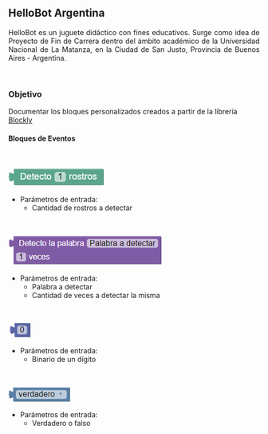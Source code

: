## HelloBot Argentina


<div style="text-align: justify"> HelloBot es un juguete didáctico con fines educativos. Surge como idea de Proyecto de Fin de Carrera dentro del ámbito académico de la Universidad Nacional de La Matanza, en la Ciudad de San Justo, Provincia de Buenos Aires - Argentina. </div>


&nbsp;
### Objetivo


Documentar los bloques personalizados creados a partir de la librería [Blockly](https://developers.google.com/blockly/)


#### Bloques de Eventos


&nbsp;

![Detección de rostros](/images/detectarRostro.png)

* Parámetros de entrada:
  * Cantidad de rostros a detectar


&nbsp;

![Deteccion de palabras](/images/detectarPalabra.png)

* Parámetros de entrada:
  * Palabra a detectar
  * Cantidad de veces a detectar la misma
  

&nbsp;

![Binary](/images/binary.png)

* Parámetros de entrada:
  * Binario de un dígito
  

&nbsp;

![Boolean](/images/boolean.png)

* Parámetros de entrada:
  * Verdadero o falso
